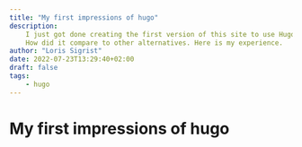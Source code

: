 ```yaml
---
title: "My first impressions of hugo"
description: 
    I just got done creating the first version of this site to use Hugo. 
    How did it compare to other alternatives. Here is my experience.
author: "Loris Sigrist"
date: 2022-07-23T13:29:40+02:00
draft: false
tags: 
    - hugo
---
```


# My first impressions of hugo
